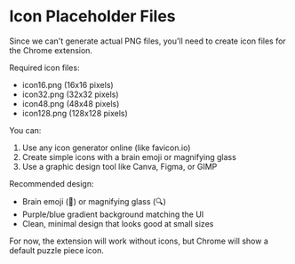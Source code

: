 # Icon Placeholder Files

Since we can't generate actual PNG files, you'll need to create icon files for the Chrome extension. 

Required icon files:
- icon16.png (16x16 pixels)
- icon32.png (32x32 pixels) 
- icon48.png (48x48 pixels)
- icon128.png (128x128 pixels)

You can:
1. Use any icon generator online (like favicon.io)
2. Create simple icons with a brain emoji or magnifying glass
3. Use a graphic design tool like Canva, Figma, or GIMP

Recommended design:
- Brain emoji (🧠) or magnifying glass (🔍) 
- Purple/blue gradient background matching the UI
- Clean, minimal design that looks good at small sizes

For now, the extension will work without icons, but Chrome will show a default puzzle piece icon.